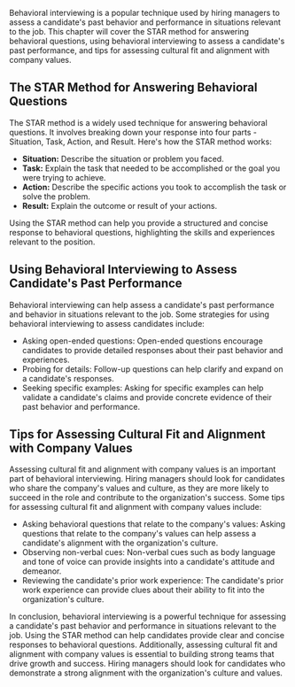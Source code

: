 
Behavioral interviewing is a popular technique used by hiring managers to assess a candidate's past behavior and performance in situations relevant to the job. This chapter will cover the STAR method for answering behavioral questions, using behavioral interviewing to assess a candidate's past performance, and tips for assessing cultural fit and alignment with company values.

The STAR Method for Answering Behavioral Questions
--------------------------------------------------

The STAR method is a widely used technique for answering behavioral questions. It involves breaking down your response into four parts - Situation, Task, Action, and Result. Here's how the STAR method works:

* **Situation:** Describe the situation or problem you faced.
* **Task:** Explain the task that needed to be accomplished or the goal you were trying to achieve.
* **Action:** Describe the specific actions you took to accomplish the task or solve the problem.
* **Result:** Explain the outcome or result of your actions.

Using the STAR method can help you provide a structured and concise response to behavioral questions, highlighting the skills and experiences relevant to the position.

Using Behavioral Interviewing to Assess Candidate's Past Performance
--------------------------------------------------------------------

Behavioral interviewing can help assess a candidate's past performance and behavior in situations relevant to the job. Some strategies for using behavioral interviewing to assess candidates include:

* Asking open-ended questions: Open-ended questions encourage candidates to provide detailed responses about their past behavior and experiences.
* Probing for details: Follow-up questions can help clarify and expand on a candidate's responses.
* Seeking specific examples: Asking for specific examples can help validate a candidate's claims and provide concrete evidence of their past behavior and performance.

Tips for Assessing Cultural Fit and Alignment with Company Values
-----------------------------------------------------------------

Assessing cultural fit and alignment with company values is an important part of behavioral interviewing. Hiring managers should look for candidates who share the company's values and culture, as they are more likely to succeed in the role and contribute to the organization's success. Some tips for assessing cultural fit and alignment with company values include:

* Asking behavioral questions that relate to the company's values: Asking questions that relate to the company's values can help assess a candidate's alignment with the organization's culture.
* Observing non-verbal cues: Non-verbal cues such as body language and tone of voice can provide insights into a candidate's attitude and demeanor.
* Reviewing the candidate's prior work experience: The candidate's prior work experience can provide clues about their ability to fit into the organization's culture.

In conclusion, behavioral interviewing is a powerful technique for assessing a candidate's past behavior and performance in situations relevant to the job. Using the STAR method can help candidates provide clear and concise responses to behavioral questions. Additionally, assessing cultural fit and alignment with company values is essential to building strong teams that drive growth and success. Hiring managers should look for candidates who demonstrate a strong alignment with the organization's culture and values.
